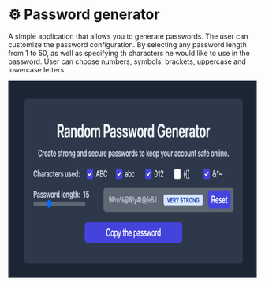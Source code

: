 # ⚙️ Password generator

A simple application that allows you to generate passwords.
The user can customize the password configuration.
By selecting any password length from 1 to 50, as well as specifying th characters he would like to use in the password.
User can choose numbers, symbols, brackets, uppercase and lowercase letters.

<img src="./src/img/preview.png" width="700" height="400">
